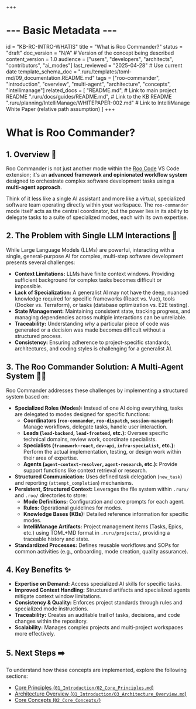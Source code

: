 +++
# --- Basic Metadata ---
id = "KB-RC-INTRO-WHATIS"
title = "What is Roo Commander?"
status = "draft"
doc_version = "N/A" # Version of the concept being described
content_version = 1.0
audience = ["users", "developers", "architects", "contributors", "ai_modes"]
last_reviewed = "2025-04-28" # Use current date
template_schema_doc = ".ruru/templates/toml-md/09_documentation.README.md"
tags = ["roo-commander", "introduction", "overview", "multi-agent", "architecture", "concepts", "intellimanage"]
related_docs = [
    "README.md", # Link to main project README
    ".ruru/docs/guides/README.md", # Link to the KB README
    ".ruru/planning/IntelliManage/WHITEPAPER-002.md" # Link to IntelliManage White Paper (relative path assumption)
    ]
+++

# What is Roo Commander?

## 1. Overview 🎯

Roo Commander is not just another mode within the [Roo Code](https://github.com/roocode/roo) VS Code extension; it's an **advanced framework and opinionated workflow system** designed to orchestrate complex software development tasks using a **multi-agent approach**.

Think of it less like a single AI assistant and more like a virtual, specialized software team operating directly within your workspace. The `roo-commander` mode itself acts as the central coordinator, but the power lies in its ability to delegate tasks to a suite of specialized modes, each with its own expertise.

## 2. The Problem with Single LLM Interactions 🤔

While Large Language Models (LLMs) are powerful, interacting with a single, general-purpose AI for complex, multi-step software development presents several challenges:

*   **Context Limitations:** LLMs have finite context windows. Providing sufficient background for complex tasks becomes difficult or impossible.
*   **Lack of Specialization:** A generalist AI may not have the deep, nuanced knowledge required for specific frameworks (React vs. Vue), tools (Docker vs. Terraform), or tasks (database optimization vs. E2E testing).
*   **State Management:** Maintaining consistent state, tracking progress, and managing dependencies across multiple interactions can be unreliable.
*   **Traceability:** Understanding *why* a particular piece of code was generated or a decision was made becomes difficult without a structured process.
*   **Consistency:** Ensuring adherence to project-specific standards, architectures, and coding styles is challenging for a generalist AI.

## 3. The Roo Commander Solution: A Multi-Agent System 🤖👥

Roo Commander addresses these challenges by implementing a structured system based on:

*   **Specialized Roles (Modes):** Instead of one AI doing everything, tasks are delegated to modes designed for specific functions:
    *   **Coordinators (`roo-commander`, `roo-dispatch`, `session-manager`):** Manage workflows, delegate tasks, handle user interaction.
    *   **Leads (`lead-backend`, `lead-frontend`, etc.):** Oversee specific technical domains, review work, coordinate specialists.
    *   **Specialists (`framework-react`, `dev-api`, `infra-specialist`, etc.):** Perform the actual implementation, testing, or design work within their area of expertise.
    *   **Agents (`agent-context-resolver`, `agent-research`, etc.):** Provide support functions like context retrieval or research.
*   **Structured Communication:** Uses defined task delegation (`new_task`) and reporting (`attempt_completion`) mechanisms.
*   **Persistent, Structured Context:** Leverages the file system within `.ruru/` and `.roo/` directories to store:
    *   **Mode Definitions:** Configuration and core prompts for each agent.
    *   **Rules:** Operational guidelines for modes.
    *   **Knowledge Bases (KBs):** Detailed reference information for specific modes.
    *   **IntelliManage Artifacts:** Project management items (Tasks, Epics, etc.) using TOML+MD format in `.ruru/projects/`, providing a traceable history and state.
*   **Standardized Processes:** Defines reusable workflows and SOPs for common activities (e.g., onboarding, mode creation, quality assurance).

## 4. Key Benefits ✨

*   **Expertise on Demand:** Access specialized AI skills for specific tasks.
*   **Improved Context Handling:** Structured artifacts and specialized agents mitigate context window limitations.
*   **Consistency & Quality:** Enforces project standards through rules and specialized mode instructions.
*   **Traceability:** Creates an auditable trail of tasks, decisions, and code changes within the repository.
*   **Scalability:** Manages complex projects and multi-project workspaces more effectively.

## 5. Next Steps ➡️

To understand how these concepts are implemented, explore the following sections:

*   [Core Principles (`01_Introduction/02_Core_Principles.md`)]()
*   [Architecture Overview (`01_Introduction/03_Architecture_Overview.md`)]()
*   [Core Concepts (`02_Core_Concepts/`)]()